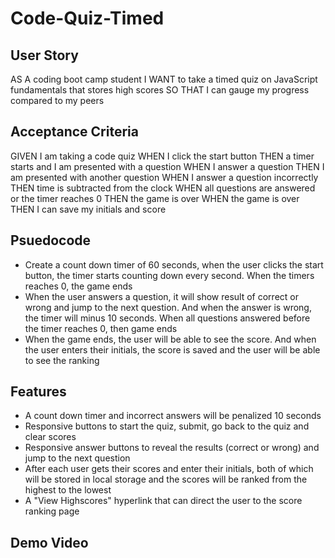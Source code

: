 # Code-Quiz-Timed

## User Story
AS A coding boot camp student
I WANT to take a timed quiz on JavaScript fundamentals that stores high scores
SO THAT I can gauge my progress compared to my peers

## Acceptance Criteria
GIVEN I am taking a code quiz
WHEN I click the start button
THEN a timer starts and I am presented with a question
WHEN I answer a question
THEN I am presented with another question
WHEN I answer a question incorrectly
THEN time is subtracted from the clock
WHEN all questions are answered or the timer reaches 0
THEN the game is over
WHEN the game is over
THEN I can save my initials and score

## Psuedocode
* Create a count down timer of 60 seconds, when the user clicks the start button, the timer starts counting down every second. When the timers reaches 0, the game ends
* When the user answers a question, it will show result of correct or wrong and jump to the next question. And when the answer is wrong, the timer will minus 10 seconds. When all questions answered before the timer reaches 0, then game ends
* When the game ends, the user will be able to see the score. And when the user enters their initials, the score is saved and the user will be able to see the ranking

## Features
* A count down timer and incorrect answers will be penalized 10 seconds
* Responsive buttons to start the quiz, submit, go back to the quiz and clear scores
* Responsive answer buttons to reveal the results (correct or wrong) and jump to the next question
* After each user gets their scores and enter their initials, both of which will be stored in local storage and the scores will be ranked from the highest to the lowest
* A "View Highscores" hyperlink that can direct the user to the score ranking page

## Demo Video
